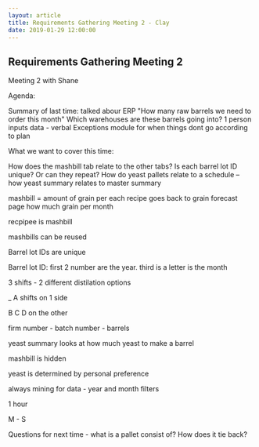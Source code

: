```yaml
---
layout: article
title: Requirements Gathering Meeting 2 - Clay
date: 2019-01-29 12:00:00
---
```


## Requirements Gathering Meeting 2

Meeting 2 with Shane

Agenda:

Summary of last time:
talked abour ERP
"How many raw barrels we need to order this month"
Which warehouses are these barrels going into? 
1 person inputs data - verbal
Exceptions module for when things dont go according to plan 

What we want to cover this time: 

How does the mashbill tab relate to the other tabs?
Is each barrel lot ID unique? Or can they repeat? 
How do yeast pallets relate to a schedule – how yeast summary relates to master summary


mashbill = amount of grain per each recipe goes back to grain forecast page
how much grain per month

recpipee is mashbill 

mashbills can be reused 

Barrel lot IDs are unique


Barrel lot ID: first 2 number are the year. third is a letter is the month


3 shifts - 2 different distilation options

_ A shifts on 1 side 

B C D on the other

firm number - batch number - barrels


yeast summary looks at how much yeast to make a barrel


mashbill is hidden


yeast is determined by personal preference

always mining for data - year and month filters

1 hour

M - S 


Questions for next time - what is a pallet consist of? How does it tie back? 

